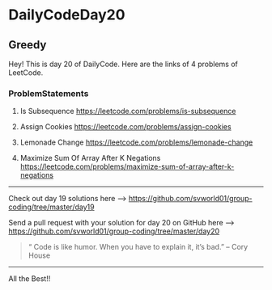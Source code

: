 # DailyCodeDay20

## Greedy

Hey! This is day 20 of DailyCode. Here are the links of 4 problems of LeetCode.

### ProblemStatements

1. Is Subsequence
https://leetcode.com/problems/is-subsequence

2. Assign Cookies
https://leetcode.com/problems/assign-cookies

3. Lemonade Change
https://leetcode.com/problems/lemonade-change

4. Maximize Sum Of Array After K Negations
https://leetcode.com/problems/maximize-sum-of-array-after-k-negations
-----------------------------------------------------------

Check out day 19 solutions here –>
https://github.com/svworld01/group-coding/tree/master/day19

Send a pull request with your solution for day 20 on GitHub here –>
https://github.com/svworld01/group-coding/tree/master/day20


> “ Code is like humor. When you have to explain it, it’s bad.” – Cory House

-----------------------------------------------------------
All the Best!!
